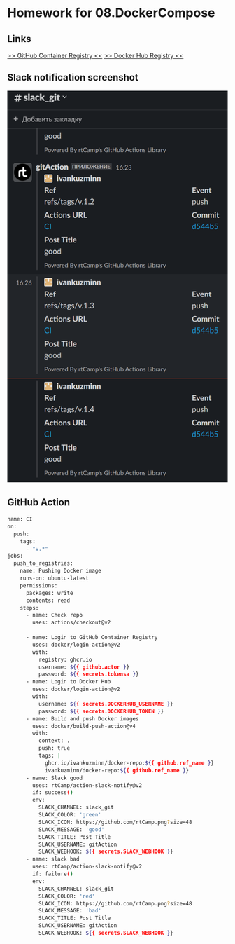 # Homework for 08.DockerCompose

## Links
[>> GitHub Container Registry <<](https://github.com/users/ivankuzminn/packages/container/package/docker-repo)
[>> Docker Hub Registry <<](https://hub.docker.com/repository/docker/ivankuzminn/docker-repo/tags?page=1&ordering=last_updated)

## Slack notification screenshot
![Slack-notify](Slack-notify.png)

## GitHub Action
```bash
name: CI
on:
  push:
    tags:
      - "v.*" 
jobs:
  push_to_registries:
    name: Pushing Docker image
    runs-on: ubuntu-latest
    permissions:
      packages: write
      contents: read
    steps:
      - name: Check repo
        uses: actions/checkout@v2

      - name: Login to GitHub Container Registry
        uses: docker/login-action@v2
        with:
          registry: ghcr.io
          username: ${{ github.actor }}
          password: ${{ secrets.tokensa }}
      - name: Login to Docker Hub
        uses: docker/login-action@v2
        with:
          username: ${{ secrets.DOCKERHUB_USERNAME }}
          password: ${{ secrets.DOCKERHUB_TOKEN }}
      - name: Build and push Docker images
        uses: docker/build-push-action@v4
        with:
          context: .
          push: true
          tags: |
            ghcr.io/ivankuzminn/docker-repo:${{ github.ref_name }}
            ivankuzminn/docker-repo:${{ github.ref_name }}
      - name: Slack good
        uses: rtCamp/action-slack-notify@v2
        if: success()
        env:
          SLACK_CHANNEL: slack_git
          SLACK_COLOR: 'green'
          SLACK_ICON: https://github.com/rtCamp.png?size=48
          SLACK_MESSAGE: 'good'
          SLACK_TITLE: Post Title
          SLACK_USERNAME: gitAction
          SLACK_WEBHOOK: ${{ secrets.SLACK_WEBHOOK }}
      - name: slack bad
        uses: rtCamp/action-slack-notify@v2
        if: failure()
        env:
          SLACK_CHANNEL: slack_git
          SLACK_COLOR: 'red'
          SLACK_ICON: https://github.com/rtCamp.png?size=48
          SLACK_MESSAGE: 'bad'
          SLACK_TITLE: Post Title
          SLACK_USERNAME: gitAction
          SLACK_WEBHOOK: ${{ secrets.SLACK_WEBHOOK }}
```
